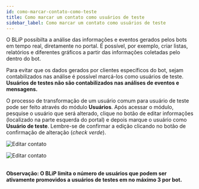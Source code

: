 ```yaml
---
id: como-marcar-contato-como-teste
title: Como marcar um contato como usuários de teste
sidebar_label: Como marcar um contato como usuários de teste
---
```


O BLiP possibilta a análise das informações e eventos gerados pelos bots em tempo real, diretamente no portal. É possível, por exemplo, criar listas, relatórios e diferentes gráficos a partir das informações coletadas pelo dentro do bot.

Para evitar que os dados gerados por clientes específicos do bot, sejam contabilizados nas análise é possível marcá-los como usuários de teste. **Usuários de testes não são contabilizados nas análises de eventos e mensagens.**

O processo de transformação de um usuário comum para usuário de teste pode ser feito através do módulo **Usuários**. Após acessar o módulo, pesquise o usuário que será alterado, clique no botão de editar informações (localizado na parte esquerda do portal) e depois marque o usuário como **Usuário de teste**. Lembre-se de confirmar a edição clicando no botão de confirmação de alteração (*check verde*).

![Editar contato](/img/management/management-como-marcar-contato-como-teste-1.png)

![Editar contato](/img/management/management-como-marcar-contato-como-teste-2.png)<br><br>

**Observação: O BLiP limita o número de usuários que podem ser ativamente promovidos a usuários de testes em no máximo 3 por bot.**
